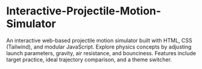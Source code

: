 # Interactive-Projectile-Motion-Simulator
An interactive web-based projectile motion simulator built with HTML, CSS (Tailwind), and modular JavaScript. Explore physics concepts by adjusting launch parameters, gravity, air resistance, and bounciness. Features include target practice, ideal trajectory comparison, and a theme switcher.
